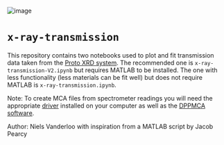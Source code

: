 ![image](https://github.com/PSFC-HEDP/x-ray-transmission/assets/45517947/4e65d407-afe7-4b6d-ae99-e0b909714842)

# `x-ray-transmission`

This repository contains two notebooks used to plot and fit transmission data taken from the [Proto XRD system](https://leia.psfc.mit.edu/wiki/index.php/PROTO-XRD). The recommended one is `x-ray-transmission-V2.ipynb` but requires MATLAB to be installed. The one with less functionality (less materials can be fit well) but does not require MATLAB is `x-ray-transmission.ipynb`.

Note: To create MCA files from spectrometer readings you will need the appropriate [driver](https://www.amptek.com/software/dp5-digital-pulse-processor-software/dpp-installation-instructions) installed on your computer as well as the [DPPMCA software](https://www.amptek.com/software/dp5-digital-pulse-processor-software/dppmca-display-acquisition-software).

Author: Niels Vanderloo with inspiration from a MATLAB script by Jacob Pearcy
